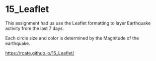 # 15_Leaflet

This assignment had us use the Leaflet formatting to layer Earthquake activity from the last 7 days. 

Each circle size and color is determined by the Magnitude of the earthquake. 

https://rcate.github.io/15_Leaflet/
